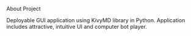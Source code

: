About Project

Deployable GUI application using KivyMD library in Python.
Application includes attractive, intuitive UI and computer bot player. 

